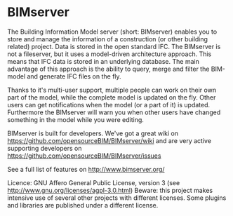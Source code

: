 BIMserver
=========

The Building Information Model server (short: BIMserver) enables you to store and manage the information of a construction (or other building related) project. Data is stored in the open standard IFC. The BIMserver is not a fileserver, but it uses a model-driven architecture approach. This means that IFC data is stored in an underlying database. The main advantage of this approach is the ability to query, merge and filter the BIM-model and generate IFC files on the fly.

Thanks to it's multi-user support, multiple people can work on their own part of the model, while the complete model is updated on the fly. Other users can get notifications when the model (or a part of it) is updated. Furthermore the BIMserver will warn you when other users have changed something in the model while you were editing.

BIMserver is built for developers. We've got a great wiki on https://github.com/opensourceBIM/BIMserver/wiki and are very active supporting developers on https://github.com/opensourceBIM/BIMserver/issues 

See a full list of features on http://www.bimserver.org/ 

Licence: GNU Affero General Public License, version 3 (see http://www.gnu.org/licenses/agpl-3.0.html)
Beware: this project makes intensive use of several other projects with different licenses. Some plugins and libraries are published under a different license.
